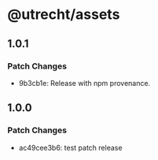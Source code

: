 # @utrecht/assets

## 1.0.1

### Patch Changes

- 9b3cb1e: Release with npm provenance.

## 1.0.0

### Patch Changes

- ac49cee3b6: test patch release
